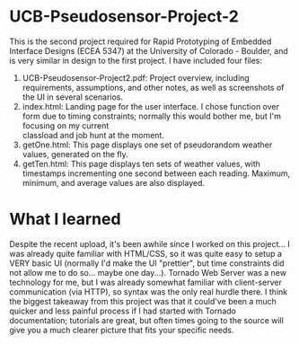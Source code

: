 # UCB-Pseudosensor-Project-2

This is the second project required for Rapid Prototyping of Embedded Interface Designs (ECEA 5347) at the University of Colorado - Boulder, and is very similar in design to the first project. I have included four files:
  1.  UCB-Pseudosensor-Project2.pdf: Project overview, including requirements, assumptions, and other notes, as well as screenshots of the UI in several scenarios.
  2.  index.html: Landing page for the user interface. I chose function over form due to timing constraints; normally this would bother me, but I'm focusing on my current  
      classload and job hunt at the moment.  
  4.  getOne.html: This page displays one set of pseudorandom weather values, generated on the fly. 
  5.  getTen.html: This page displays ten sets of weather values, with timestamps incrementing one second between each reading. Maximum, minimum, and average values are also displayed. 

# What I learned

Despite the recent upload, it's been awhile since I worked on this project... I was already quite familiar with HTML/CSS, so it was quite easy to setup a VERY basic UI (normally I'd make the UI "prettier", but time constraints did not allow me to do so... maybe one day...). Tornado Web Server was a new technology for me, but I was already somewhat familiar with client-server communication (via HTTP), so syntax was the only real hurdle there.  I think the biggest takeaway from this project was that it could've been a much quicker and less painful process if I had started with Tornado documentation; tutorials are great, but often times going to the source will give you a much clearer picture that fits your specific needs.
